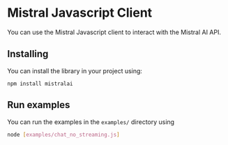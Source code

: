 # Mistral Javascript Client

You can use the Mistral Javascript client to interact with the Mistral AI API.

## Installing

You can install the library in your project using:

`npm install mistralai`

## Run examples

You can run the examples in the `examples/` directory using
```bash
node [examples/chat_no_streaming.js]
```

